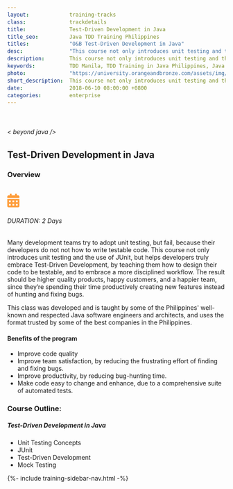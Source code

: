 ```yaml
---
layout:             training-tracks
class:              trackdetails
title:              Test-Driven Development in Java
title_seo:          Java TDD Training Philippines
titles:             "O&B Test-Driven Development in Java"
desc:               "This course not only introduces unit testing and the use of JUnit, but helps developers truly embrace Test-Driven Development, by teaching them how to design their code to be testable, and to embrace a more disciplined workflow."
description:        This course not only introduces unit testing and the use of JUnit, but helps developers truly embrace Test-Driven Development, by teaching them how to design their code to be testable, and to embrace a more disciplined workflow.
keywords:           TDD Manila, TDD Training in Java Philippines, Java Test-Driven Development with JUnit, Test-Driven Development Training Course, Java TDD Training Philippines
photo:              "https://university.orangeandbronze.com/assets/img/TestDrivenDevelopmentInJava-FBLinkPostPhoto.png"
short_description:  This course not only introduces unit testing and the use of JUnit, but helps developers truly embrace Test-Driven Development, by teaching them how to design their code to be testable, and to embrace a more disciplined workflow.
date:               2018-06-10 08:00:00 +0800
categories:         enterprise
---
```

<div class="section-content">
    <div class="container-fluid auto-1110">
        <div class="row">
            <div class="col">
                <div class="panel-content">
                    <div class="title-section">
                        <img src="{{ "assets/img/title-software.png" | relative_url }}" alt="">
                        <div class="title">
                            <h6>
                                < beyond java />
                            </h6>
                            <h2>Test-Driven Development in Java</h2>
                        </div>
                    </div>
                    <div class="row" data-sticky-container>
                        <div class="track-panel">
                            <div class="track-content">
                                <section id="overview">
                                    <h3>Overview</h3>
                                    <img class="mb30 img-fluid" src="{{ "assets/img/TestDrivenDevelopmentInJava-cover.png" | relative_url }}" alt="">
                                    <div class="track-details">
                                        <div class="details mr40">
                                            <img src="/assets/img/ico-calendar.svg" alt="">
                                            <h6>DURATION: 2 Days</h6>
                                        </div>
                                    </div>
                                    <p>Many development teams try to adopt unit testing, but fail, because their developers do not not how to write testable code. This course not only introduces unit testing and the use of JUnit, but helps developers truly embrace Test-Driven Development, by teaching them how to design their code to be testable, and to embrace a more disciplined workflow. The result should be higher quality products, happy customers, and a happier team, since they’re spending their time productively creating new features instead of hunting and fixing bugs.</p>
                                    <p>This class was developed and is taught by some of the Philippines' well-known and respected Java software engineers and architects, and uses the format trusted by some of the best companies in the Philippines.</p>
                                    <h4>Benefits of the program</h4>
                                    <ul>
                                    <li>Improve code quality</li>
                                    <li>Improve team satisfaction, by reducing the frustrating effort of finding and fixing bugs.</li>
                                    <li>Improve productivity, by reducing bug-hunting time.</li>
                                    <li>Make code easy to change and enhance, due to a comprehensive suite of automated tests.</li>
                                    </ul>
                                </section>
                                <section id="topic-outline">
                                    <h3>
                                        Course Outline:
                                    </h3>
                                    <h5 class="course-title">Test-Driven Development in Java</h5>
                                    <ul class="course-outline">
                                    <li>Unit Testing Concepts</li>
                                    <li>JUnit</li>
                                    <li>Test-Driven Development</li>
                                    <li>Mock Testing</li>
                                    </ul>
                                </section>
                                <!-- <section id="faq">
                                    <h3>Frequently Asked Questions</h3>
                                    <div class="faq-list" id="accordion">
                                        <a class="faq-card">
                                            <div class="faq-header collapsed" id="heading-1" data-toggle="collapse" data-target="#collapse-1" aria-expanded="true" aria-controls="collapse-1">
                                                <h4 class="title">
                                                    What are the prerequisites needed before I take this training track?
                                                </h4>
                                                <img src="{{ "assets/img/ico-chevron-down.svg" | relative_url }}" alt="" class="ico">
                                            </div>
                                            <div id="collapse-1" class="collapse faq-body" aria-labelledby="heading-1" data-parent="#accordion">
                                                <div class="content">
                                                    <p>
                                                        None.
                                                    </p>
                                                </div>
                                            </div>
                                        </a>
                                        <a class="faq-card">
                                            <div class="faq-header collapsed" id="heading-2" data-toggle="collapse" aria-expanded="false" data-target="#collapse-2" aria-controls="collapse-2">
                                                <h4 class="title">
                                                    What skills should I expect to possess at the end of the course?
                                                </h4>
                                                <img src="{{ "assets/img/ico-chevron-down.svg" | relative_url }}" alt="" class="ico">
                                            </div>
                                            <div id="collapse-2" class="collapse faq-body" aria-labelledby="heading-2" data-parent="#accordion">
                                                <div class="content">
                                                    <p>
                                                       Learn basic installation and creating creating databases and collections.
                                                    </p>
                                                </div>
                                            </div>
                                        </a>
                                    </div>
                                </section> -->
                            </div>
                            {%- include training-sidebar-nav.html -%}
                        </div>
                    </div>
                </div>
            </div>
        </div>
    </div>
</div>